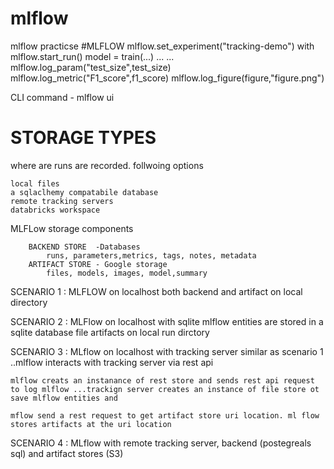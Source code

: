 # mlflow
mlflow practicse
#MLFLOW
mlflow.set_experiment("tracking-demo")
with mlflow.start_run()
    model = train(...)
    ...
    ...
    mlflow.log_param("test_size",test_size)
    mlflow.log_metric("F1_score",f1_score)
    mlflow.log_figure(figure,"figure.png")

CLI command - mlflow ui

# STORAGE TYPES
where are runs are recorded. follwoing options

    local files
    a sqlaclhemy compatabile database
    remote tracking servers
    databricks workspace

MLFLow storage components

        BACKEND STORE  -Databases
            runs, parameters,metrics, tags, notes, metadata
        ARTIFACT STORE - Google storage
            files, models, images, model,summary

SCENARIO 1 : MLFLOW on localhost
    both backend and artifact on local directory

SCENARIO 2  : MLFlow on localhost with sqlite
    mlflow entities are stored in a sqlite database file
    artifacts on local run dirctory

SCENARIO 3 : MLflow on localhost with tracking server
    similar as scenario 1 ..mlflow interacts with tracking server via rest api

    mlflow creats an instanance of rest store and sends rest api request to log mlflow ...trackign server creates an instance of file store ot save mlflow entities and 

    mflow send a rest request to get artifact store uri location. ml flow stores artifacts at the uri location


SCENARIO 4 : MLflow with remote tracking server, backend (postegreals sql) and artifact stores (S3)

